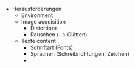 - Herausforderungen 
	- Environment 
	- Image acquisition 
		- Distortions 
		- Rauschen (--> Glätten) 
	- Texte content 
		- Schriftart (Fonts) 
		- Sprachen (Schreibrichtungen, Zeichen) 
		- 
